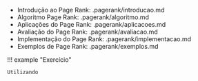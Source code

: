 - Introdução ao Page Rank: .pagerank/introducao.md
- Algoritmo Page Rank: .pagerank/algoritmo.md
- Aplicações do Page Rank: .pagerank/aplicacoes.md
- Avaliação do Page Rank: .pagerank/avaliacao.md
- Implementação do Page Rank: .pagerank/implementacao.md
- Exemplos de Page Rank: .pagerank/exemplos.md

!!! example "Exercício"

    Utilizando